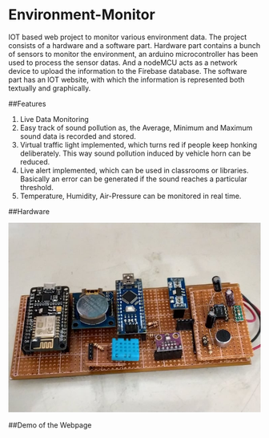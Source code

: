 # Environment-Monitor
IOT based web project to monitor various environment data. The project consists of a hardware and a software part. Hardware part contains a bunch of sensors to monitor the environment, an arduino microcontroller has been used to process the sensor datas. And a nodeMCU acts as a network device to upload the information to the Firebase database. The software part has an IOT website, with which the information is represented both textually and graphically.

##Features
1. Live  Data Monitoring 
2. Easy track of sound pollution as, the Average, Minimum and Maximum sound data is recorded and stored. 
3. Virtual traffic light implemented, which turns red if people keep honking deliberately. This way sound pollution induced by vehicle horn can be reduced.
4. Live alert implemented, which can be used in classrooms or libraries. Basically an error can be generated if the sound reaches a particular threshold.
5. Temperature, Humidity, Air-Pressure can be monitored in real time.

##Hardware

![alt text](https://github.com/shaikh47/Environment-Monitor/blob/master/screenshot/hardware.jpg)


##Demo of the Webpage

